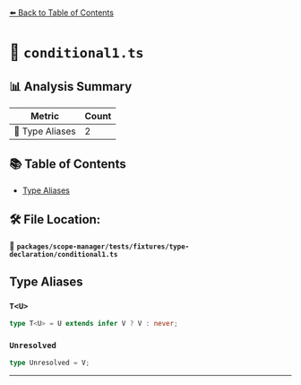 [⬅️ Back to Table of Contents](../../../../../index.md)

# 📄 `conditional1.ts`

## 📊 Analysis Summary

| Metric | Count |
|--------|-------|
| 📑 Type Aliases | 2 |

## 📚 Table of Contents

- [Type Aliases](#type-aliases)

## 🛠️ File Location:
📂 **`packages/scope-manager/tests/fixtures/type-declaration/conditional1.ts`**

## Type Aliases

### `T<U>`

```ts
type T<U> = U extends infer V ? V : never;
```

### `Unresolved`

```ts
type Unresolved = V;
```


---